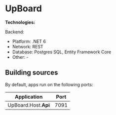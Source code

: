 # UpBoard

**Technologies:**

Backend:

- Platform: .NET 6
- Network: REST
- Database: Postgres SQL, Entity Framework Core
- Other: -

## Building sources

By default, apps run on the following ports:

| Application           | Port |
| --------------------- | ---- |
| UpBoard.Host.**Api**      | 7091 |


